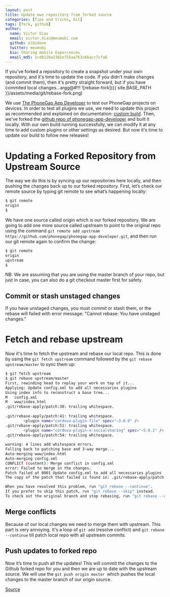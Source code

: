 ```yaml
---
layout: post
title: Update own repository from forked source
categories: [Tips and tricks, Git]
tags: [fork, github]
author:
  name: Victor Dias
  email: victor.dias@meumobi.com
  github: elbidone
  twitter: meumobi
  bio: Sharing mobile Experiences
  email_md5: 1cd012be2382e755aa763c66acc7cfa6
---
```

If you've forked a repository to create a snapshot under your own repository, and it's time to update the code. If you didn't make changes (and commit them), then it's pretty straight forward, but if you have commited local changes...argg@#!!!
![rebase-fork]({{ site.BASE_PATH }}/assets/media/git/rebase-fork.png)

We use [The PhoneGap App Developer](http://app.phonegap.com/) to test our PhoneGap projects on devices. In order to test all plugins we use, we need to update this project as recommended and explained on documentation: [custom build](http://docs.phonegap.com/references/developer-app/custom-build/ios/). Then, we've forked the [github repo of phonegap-app-developer](https://github.com/phonegap/phonegap-app-developer) and built it locally. With our own build running successfully, we can modify it at any time to add custom plugins or other settings as desired. But now it's time to update our build to follow new releases!

# Updating a Forked Repository from Upstream Source
The way we do this is by syncing up our repositories here locally, and then pushing the changes back up to our forked repository. First, let’s check our remote source by typing git remote to see what’s happening locally:

```bash
$ git remote
origin
$
```
We have one source called origin which is our forked repository. We are going to add one more source called upstream to point to the original repo using the command `git remote add upstream https://github.com/phonegap/phonegap-app-developer.git`, and then run our git remote again to confirm the change:

```bash
$ git remote
origin
upstream
$
```

NB: We are assuming that you are using the master branch of your repo, but just in case, you can also do a git checkout master first for safety.

## Commit or stash unstaged changes
If you have unstaged changes, you must commit or stash them, or the rebase will failed with error message: "Cannot rebase: You have unstaged changes."

# Fetch and rebase upstream
Now it's time to fetch the upstream and rebase our local repo. This is done by using the `git fetch upstream` command followed by the `git rebase upstream/master` to sync them up:

```bash
$ git fetch upstream
$ git rebase upstream/master
First, rewinding head to replay your work on top of it...
Applying: Update config.xml to add all necessaries plugins
Using index info to reconstruct a base tree...
M	config.xml
M	www/index.html
.git/rebase-apply/patch:30: trailing whitespace.
		
.git/rebase-apply/patch:41: trailing whitespace.
		<plugin name="cordova-plugin-file" spec="~3.0.0" />	
.git/rebase-apply/patch:51: trailing whitespace.
		<plugin name="cordova-plugin-x-socialsharing" spec="~5.0.2" />	
.git/rebase-apply/patch:54: trailing whitespace.
		
warning: 4 lines add whitespace errors.
Falling back to patching base and 3-way merge...
Auto-merging www/index.html
Auto-merging config.xml
CONFLICT (content): Merge conflict in config.xml
error: Failed to merge in the changes.
Patch failed at 0001 Update config.xml to add all necessaries plugins
The copy of the patch that failed is found in: .git/rebase-apply/patch

When you have resolved this problem, run "git rebase --continue".
If you prefer to skip this patch, run "git rebase --skip" instead.
To check out the original branch and stop rebasing, run "git rebase --abort".
```

## Merge conflicts
Because of our local changes we need to merge them with upstream. This part is very annoying. It's a loop of `git add` (resolve conflict) and `git rebase --continue` till patch local repo with all upstream commits.

## Push updates to forked repo
Now it’s time to push all the updates! This will commit the changes to the Github forked repo for you and then we are up to date with the upstream source. We will use the `git push origin master `which pushes the local changes to the master branch of our origin source.

[Source](http://discoposse.com/2015/07/23/updating-forked-git-repository-from-upstream-source-aka-rebase-all-the-things/)